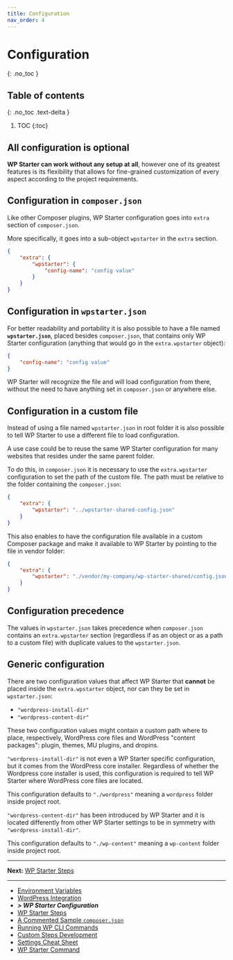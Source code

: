 ```yaml
---
title: Configuration
nav_order: 4
---
```


# Configuration
{: .no_toc }

## Table of contents
{: .no_toc .text-delta }

1. TOC
{:toc}

## All configuration is optional

**WP Starter can work without any setup at all**, however one of its greatest features is its flexibility that allows for fine-grained customization of every aspect according to the project requirements.

## Configuration in `composer.json`

Like other Composer plugins, WP Starter configuration goes into `extra` section of `composer.json`.

More specifically, it goes into a sub-object `wpstarter` in the  `extra` section.

```json
{
    "extra": {
        "wpstarter": {
            "config-name": "config value"
        }
    }
}
```



## Configuration in  `wpstarter.json` 

For better readability and portability it is also possible to have a file named **`wpstarter.json`**, placed besides `composer.json`, that contains only WP Starter configuration (anything that would go in the  `extra.wpstarter` object):

```json
{
    "config-name": "config value"
}
```

WP Starter will recognize the file and will load configuration from there, without the need to have anything set in  `composer.json` or anywhere else.



## Configuration in a custom file

Instead of using a file named `wpstarter.json` in root folder it is also possible to tell WP Starter to use a different file to load configuration.

A use case could be to reuse the same WP Starter configuration for many websites that resides under the same parent folder.

To do this, in  `composer.json` it is necessary to use the `extra.wpstarter` configuration to set the path of the custom file. The path must be relative to the folder containing the `composer.json`:

```json
{
    "extra": {
        "wpstarter": "../wpstarter-shared-config.json"
    }
}
```

This also enables to have the configuration file available in a custom Composer package and make it available to WP Starter by pointing to the file in vendor folder:

```json
{
    "extra": {
        "wpstarter": "./vendor/my-company/wp-starter-shared/config.json"
    }
}
```



## Configuration precedence


The values in `wpstarter.json` takes precedence when `composer.json` contains an `extra.wpstarter` section  (regardless if as an object or as a path to a custom file) with duplicate values to the `wpstarter.json`.



## Generic configuration

There are two configuration values that affect WP Starter that **cannot** be placed inside the `extra.wpstarter` object, nor can they be set in `wpstarter.json`:

- `"wordpress-install-dir"`
- `"wordpress-content-dir"`

These two configuration values might contain a custom path where to place, respectively, WordPress core files and WordPress "content packages": plugin, themes, MU plugins, and dropins.

`"wordpress-install-dir"` is not even a WP Starter specific configuration, but it comes from the WordPress core installer. Regardless of whether the Wordpress core installer is used, this configuration is required to tell WP Starter where WordPress core files are located.

This configuration defaults to `"./wordpress"` meaning a `wordpress` folder inside project root.

`"wordpress-content-dir"` has been introduced by WP Starter and it is located differently from other WP Starter settings to be in symmetry with `"wordpress-install-dir"`.

This configuration defaults to `"./wp-content"` meaning a `wp-content` folder inside project root.




------

**Next:** [WP Starter Steps](05-WP-Starter-Steps.md)

---

- [Environment Variables](02-Environment-Variables.md)
- [WordPress Integration](03-WordPress-Integration.md)
- ***> WP Starter Configuration***
- [WP Starter Steps](05-WP-Starter-Steps.md)
- [A Commented Sample `composer.json`](06-A-Commented-Sample-Composer-Json.md)
- [Running WP CLI Commands](07-Running-WP-CLI-Commands.md)
- [Custom Steps Development](08-Custom-Steps-Development.md)
- [Settings Cheat Sheet](09-Settings-Cheat-Sheet.md)
- [WP Starter Command](10-WP-Starter-Command.md)
